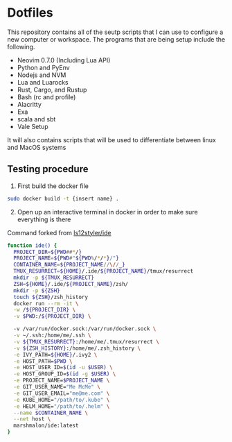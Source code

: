 # Dotfiles

This repository contains all of the seutp scripts that I can use to configure a new computer or workspace. The programs that
are being setup include the following.

- Neovim 0.7.0 (Including Lua API)
- Python and PyEnv
- Nodejs and NVM
- Lua and Luarocks
- Rust, Cargo, and Rustup
- Bash (rc and profile)
- Alacritty
- Exa
- scala and sbt
- Vale Setup

It will also contains scripts that will be used to differentiate between linux
and MacOS systems

## Testing procedure

1. First build the docker file

```bash
sudo docker build -t {insert name} .
```

2. Open up an interactive terminal in docker in order to make sure everything is
there


Command forked from [ls12styler/ide](https://github.com/ls12styler/ide)
```bash
function ide() {
  PROJECT_DIR=${PWD##*/}
  PROJECT_NAME=${PWD#"${PWD%/*/*}/"}
  CONTAINER_NAME=${PROJECT_NAME//\//_}
  TMUX_RESURRECT=${HOME}/.ide/${PROJECT_NAME}/tmux/resurrect
  mkdir -p ${TMUX_RESURRECT}
  ZSH=${HOME}/.ide/${PROJECT_NAME}/zsh/
  mkdir -p ${ZSH}
  touch ${ZSH}/zsh_history
  docker run --rm -it \
  -w /${PROJECT_DIR} \
  -v $PWD:/${PROJECT_DIR} \

  -v /var/run/docker.sock:/var/run/docker.sock \
  -v ~/.ssh:/home/me/.ssh \
  -v ${TMUX_RESURRECT}:/home/me/.tmux/resurrect \
  -v ${ZSH_HISTORY}:/home/me/.zsh_history \
  -e IVY_PATH=${HOME}/.ivy2 \
  -e HOST_PATH=$PWD \
  -e HOST_USER_ID=$(id -u $USER) \
  -e HOST_GROUP_ID=$(id -g $USER) \
  -e PROJECT_NAME=$PROJECT_NAME \
  -e GIT_USER_NAME="Me McMe" \
  -e GIT_USER_EMAIL="me@me.com" \
  -e KUBE_HOME="/path/to/.kube" \
  -e HELM_HOME="/path/to/.helm" \
  --name $CONTAINER_NAME \
  --net host \
  marshmalon/ide:latest
}
```
